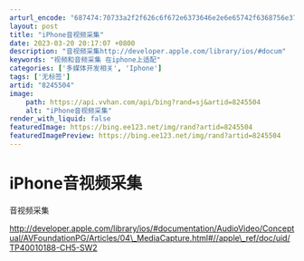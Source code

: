 ```yaml
---
arturl_encode: "687474:70733a2f2f626c6f672e6373646e2e6e65742f6368756e3739:392f61727469636c652f64657461696c732f38323435353034"
layout: post
title: "iPhone音视频采集"
date: 2023-03-20 20:17:07 +0800
description: "音视频采集http://developer.apple.com/library/ios/#docum"
keywords: "视频和音频采集 在iphone上适配"
categories: ['多媒体开发相关', 'Iphone']
tags: ['无标签']
artid: "8245504"
image:
    path: https://api.vvhan.com/api/bing?rand=sj&artid=8245504
    alt: "iPhone音视频采集"
render_with_liquid: false
featuredImage: https://bing.ee123.net/img/rand?artid=8245504
featuredImagePreview: https://bing.ee123.net/img/rand?artid=8245504
---
```


# iPhone音视频采集

音视频采集

http://developer.apple.com/library/ios/#documentation/AudioVideo/Conceptual/AVFoundationPG/Articles/04\_MediaCapture.html#//apple\_ref/doc/uid/TP40010188-CH5-SW2